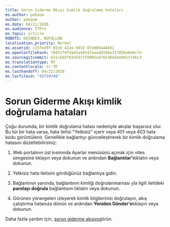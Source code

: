 ```yaml
---
title: Sorun Giderme Akışı kimlik doğrulama hataları
ms.author: pebaum
author: pebaum
ms.date: 04/21/2020
ms.audience: ITPro
ms.topic: article
ROBOTS: NOINDEX, NOFOLLOW
localization_priority: Normal
ms.assetid: c15fed9f-65c6-422e-9d32-87e889a44b51
ms.openlocfilehash: 70451f074a65a4454faeadd188a31783be8e6c7e
ms.sourcegitcommit: 631cbb5f03e5371f0995e976536d24e9d13746c3
ms.translationtype: MT
ms.contentlocale: tr-TR
ms.lasthandoff: 04/22/2020
ms.locfileid: "43759748"
---
```

# <a name="troubleshoot-flow-authentication-errors"></a>Sorun Giderme Akışı kimlik doğrulama hataları

Çoğu durumda, bir kimlik doğrulama hatası nedeniyle akışlar başarısız olur. Bu tür bir hata varsa, hata iletisi "Yetkisiz" içerir veya 401 veya 403 hata kodu görüntülenir. Genellikle bağlantıyı güncelleştirerek bir kimlik doğrulama hatasını düzeltebilirsiniz:
  
1. Web portalının üst kısmında Ayarlar menüsünü açmak için vites simgesine tıklayın veya dokunun ve ardından **Bağlantılar'ı**tıklatın veya dokunun.
    
2. Yetkisiz hata iletisini gördüğünüz bağlantıya gidin.
    
3. Bağlantının yanında, bağlantının kimliği doğrulanmaması yla ilgili iletideki **parolayı doğrula** bağlantısını tıklatın veya dokunun. 
    
4. Görünen yönergeleri izleyerek kimlik bilgilerinizi doğrulayın, akış çalıştırma hatanıza dönün ve ardından **Yeniden Gönder'e**tıklayın veya dokunun.
    
Daha fazla yardım için, [sorun giderme akışını](https://go.microsoft.com/fwlink/?linkid=872110)görün.
  

